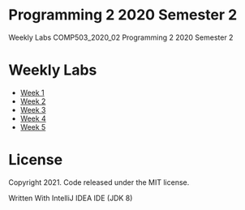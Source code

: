 # Programming 2 2020 Semester 2
Weekly Labs COMP503_2020_02 Programming 2 2020 Semester 2

# Weekly Labs
  - [Week 1](https://github.com/MiguelEmmara-ai/P2_2020_S2/tree/master/src/Week01)
  - [Week 2](https://github.com/MiguelEmmara-ai/P2_2020_S2/tree/master/src/Week02)
  - [Week 3](https://github.com/MiguelEmmara-ai/P2_2020_S2/tree/master/src/Week03)
  - [Week 4](https://github.com/MiguelEmmara-ai/P2_2020_S2/tree/master/src/Week04)
  - [Week 5](https://github.com/MiguelEmmara-ai/P2_2020_S2/tree/master/src/Week05)

# License

Copyright 2021. Code released under the MIT license.

Written With IntelliJ IDEA IDE (JDK 8)
